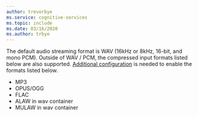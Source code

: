 ```yaml
---
author: trevorbye
ms.service: cognitive-services
ms.topic: include
ms.date: 03/16/2020
ms.author: trbye
---
```


The default audio streaming format is WAV (16kHz or 8kHz, 16-bit, and mono PCM). Outside of WAV / PCM, the compressed input formats listed below are also supported. [Additional configuration](../how-to-use-codec-compressed-audio-input-streams.md) is needed to enable the formats listed below.

- MP3
- OPUS/OGG
- FLAC
- ALAW in wav container
- MULAW in wav container
